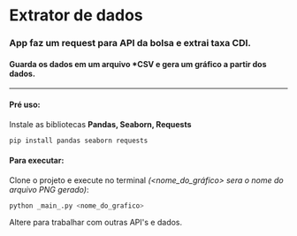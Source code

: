 # Extrator de dados
### App faz um request para API da bolsa e extrai taxa CDI.
#### Guarda os dados em um arquivo *CSV e gera um gráfico a partir dos dados.

---

#### Pré uso:
 Instale as bibliotecas **Pandas, Seaborn, Requests**

 ```bash
pip install pandas seaborn requests
```

#### Para executar:
Clone o projeto e execute no terminal *(<nome_do_gráfico> sera o nome do arquivo PNG gerado)*:

 ```bash
python _main_.py <nome_do_grafico> 
```

Altere para trabalhar com outras API's e dados.




